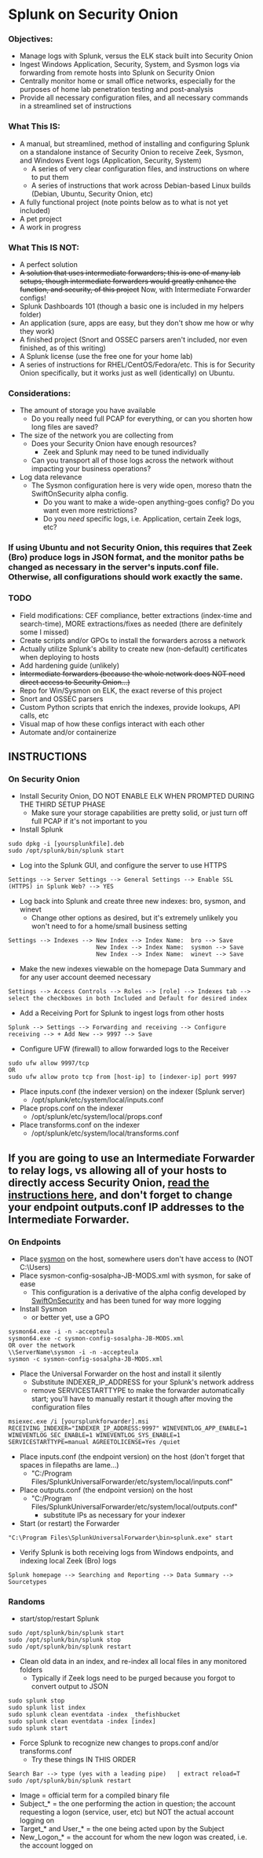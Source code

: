 # Splunk on Security Onion

### Objectives:
- Manage logs with Splunk, versus the ELK stack built into Security Onion
- Ingest Windows Application, Security, System, and Sysmon logs via forwarding from remote hosts into Splunk on Security Onion
- Centrally monitor home or small office networks, especially for the purposes of home lab penetration testing and post-analysis
- Provide all necessary configuration files, and all necessary commands in a streamlined set of instructions

### What This IS:
- A manual, but streamlined, method of installing and configuring Splunk on a standalone instance of Security Onion to receive Zeek, Sysmon, and Windows Event logs (Application, Security, System)
	- A series of very clear configuration files, and instructions on where to put them
	- A series of instructions that work across Debian-based Linux builds (Debian, Ubuntu, Security Onion, etc)
- A fully functional project (note points below as to what is not yet included)
- A pet project
- A work in progress


### What This IS NOT:
- A perfect solution
- ~~A solution that uses intermediate forwarders; this is one of many lab setups, though intermediate forwarders would greatly enhance the function, and security, of this project~~ Now, with Intermediate Forwarder configs!
- Splunk Dashboards 101 (though a basic one is included in my helpers folder)
- An application (sure, apps are easy, but they don't show me how or why they work)
- A finished project (Snort and OSSEC parsers aren't included, nor even finished, as of this writing)
- A Splunk license (use the free one for your home lab)
- A series of instructions for RHEL/CentOS/Fedora/etc.  This is for Security Onion specifically, but it works just as well (identically) on Ubuntu.

### Considerations:
- The amount of storage you have available
	- Do you really need full PCAP for everything, or can you shorten how long files are saved?
- The size of the network you are collecting from
	- Does your Security Onion have enough resources?
		- Zeek and Splunk may need to be tuned individually
	- Can you transport all of those logs across the network without impacting your business operations?
- Log data relevance
	- The Sysmon configuration here is very wide open, moreso thatn the SwiftOnSecurity alpha config.
		- Do you want to make a wide-open anything-goes config?  Do you want even more restrictions?
		- Do you *need* specific logs, i.e. Application, certain Zeek logs, etc?

### If using Ubuntu and not Security Onion, this requires that Zeek (Bro) produce logs in JSON format, and the monitor paths be changed as necessary in the server's inputs.conf file.  Otherwise, all configurations should work exactly the same.

### TODO
- Field modifications:  CEF compliance, better extractions (index-time and search-time), MORE extractions/fixes as needed (there are definitely some I missed)
- Create scripts and/or GPOs to install the forwarders across a network
- Actually utilize Splunk's ability to create new (non-default) certificates when deploying to hosts
- Add hardening guide (unlikely)
- ~~Intermediate forwarders (because the whole network does NOT need direct access to Security Onion...)~~
- Repo for Win/Sysmon on ELK, the exact reverse of this project
- Snort and OSSEC parsers
- Custom Python scripts that enrich the indexes, provide lookups, API calls, etc 
- Visual map of how these configs interact with each other
- Automate and/or containerize

## INSTRUCTIONS

### On Security Onion
- Install Security Onion, DO NOT ENABLE ELK WHEN PROMPTED DURING THE THIRD SETUP PHASE
  - Make sure your storage capabilities are pretty solid, or just turn off full PCAP if it's not important to you
- Install Splunk
```
sudo dpkg -i [yoursplunkfile].deb
sudo /opt/splunk/bin/splunk start
```
- Log into the Splunk GUI, and configure the server to use HTTPS
```
Settings --> Server Settings --> General Settings --> Enable SSL (HTTPS) in Splunk Web? --> YES
```
- Log back into Splunk and create three new indexes: bro, sysmon, and winevt
	- Change other options as desired, but it's extremely unlikely you won't need to for a home/small business setting
```
Settings --> Indexes --> New Index --> Index Name:  bro --> Save
                         New Index --> Index Name:  sysmon --> Save
                         New Index --> Index Name:  winevt --> Save
```
- Make the new indexes viewable on the homepage Data Summary and for any user account deemed necessary
```
Settings --> Access Controls --> Roles --> [role] --> Indexes tab --> select the checkboxes in both Included and Default for desired index
```
- Add a Receiving Port for Splunk to ingest logs from other hosts
```
Splunk --> Settings --> Forwarding and receiving --> Configure receiving --> + Add New --> 9997 --> Save
```
- Configure UFW (firewall) to allow forwarded logs to the Receiver
```
sudo ufw allow 9997/tcp
OR
sudo ufw allow proto tcp from [host-ip] to [indexer-ip] port 9997
```
- Place inputs.conf (the indexer version) on the indexer (Splunk server)
	- /opt/splunk/etc/system/local/inputs.conf
- Place props.conf on the indexer
	- /opt/splunk/etc/system/local/props.conf
- Place transforms.conf on the indexer
	- /opt/splunk/etc/system/local/transforms.conf

## If you are going to use an Intermediate Forwarder to relay logs, vs allowing all of your hosts to directly access Security Onion, [read the instructions here](https://github.com/bonifield/splunk_on_security_onion/tree/master/indexer-files), and don't forget to change your endpoint outputs.conf IP addresses to the Intermediate Forwarder.

### On Endpoints
- Place [sysmon](https://docs.microsoft.com/en-us/sysinternals/downloads/sysmon) on the host, somewhere users don't have access to (NOT C:\Users)
- Place sysmon-config-sosalpha-JB-MODS.xml with sysmon, for sake of ease
	- This configuration is a derivative of the alpha config developed by [SwiftOnSecurity](https://github.com/SwiftOnSecurity/sysmon-config) and has been tuned for way more logging
- Install Sysmon
	- or better yet, use a GPO
```
sysmon64.exe -i -n -accepteula
sysmon64.exe -c sysmon-config-sosalpha-JB-MODS.xml
OR over the network
\\ServerName\sysmon -i -n -accepteula
sysmon -c sysmon-config-sosalpha-JB-MODS.xml
```
- Place the Universal Forwarder on the host and install it silently
	- Substitute INDEXER_IP_ADDRESS for your Splunk's network address
	- remove SERVICESTARTTYPE to make the forwarder automatically start; you'll have to manually restart it though after moving the configuration files
```
msiexec.exe /i [yoursplunkforwarder].msi RECEIVING_INDEXER="INDEXER_IP_ADDRESS:9997" WINEVENTLOG_APP_ENABLE=1 WINEVENTLOG_SEC_ENABLE=1 WINEVENTLOG_SYS_ENABLE=1 SERVICESTARTTYPE=manual AGREETOLICENSE=Yes /quiet
```
- Place inputs.conf (the endpoint version) on the host (don't forget that spaces in filepaths are lame...)
	- "C:/Program Files/SplunkUniversalForwarder/etc/system/local/inputs.conf"
- Place outputs.conf (the endpoint version) on the host
	- "C:/Program Files/SplunkUniversalForwarder/etc/system/local/outputs.conf"
		- substitute IPs as necessary for your indexer
- Start (or restart) the Forwarder
```
"C:\Program Files\SplunkUniversalForwarder\bin>splunk.exe" start
```
- Verify Splunk is both receiving logs from Windows endpoints, and indexing local Zeek (Bro) logs
```
Splunk homepage --> Searching and Reporting --> Data Summary --> Sourcetypes
```

### Randoms
- start/stop/restart Splunk
```
sudo /opt/splunk/bin/splunk start
sudo /opt/splunk/bin/splunk stop
sudo /opt/splunk/bin/splunk restart
```
- Clean old data in an index, and re-index all local files in any monitored folders
	- Typically if Zeek logs need to be purged because you forgot to convert output to JSON
```
sudo splunk stop
sudo splunk list index
sudo splunk clean eventdata -index _thefishbucket
sudo splunk clean eventdata -index [index]
sudo splunk start
```
- Force Splunk to recognize new changes to props.conf and/or transforms.conf
	- Try these things IN THIS ORDER
```
Search Bar --> type (yes with a leading pipe)	| extract reload=T
sudo /opt/splunk/bin/splunk restart
```

- Image = official term for a compiled binary file
- Subject_* = the one performing the action in question; the account requesting a logon (service, user, etc) but NOT the actual account logging on
- Target_* and User_* = the one being acted upon by the Subject
- New_Logon_* = the account for whom the new logon was created, i.e. the account logged on
